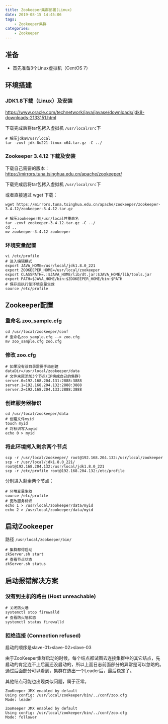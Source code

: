 ```yaml
---
title: Zookeeper集群部署(Linux)
date: 2019-08-15 14:45:06
tags: 
	- Zookeeper集群
categories:
	- Zookeeper
---
```


## 准备

- 首先准备3个Linux虚拟机（CentOS 7）

## 环境搭建

### JDK1.8下载（Linux）及安装

https://www.oracle.com/technetwork/java/javase/downloads/jdk8-downloads-2133151.html

下载完成后将tar包拷入虚拟机 `/usr/local/src`下

```shell
# 解压jdk到/usr/local
tar -zxvf jdk-8u221-linux-x64.tar.gz -C ../
```

### Zookeeper 3.4.12 下载及安装

下载自己需要的版本：https://mirrors.tuna.tsinghua.edu.cn/apache/zookeeper/  

下载完成后将tar包拷入虚拟机 `/usr/local/src`下

或者直接通过 wget 下载：
```shell
wget https://mirrors.tuna.tsinghua.edu.cn/apache/zookeeper/zookeeper-3.4.12/zookeeper-3.4.12.tar.gz
```

```shell
# 解压zookeeper到/usr/local并重命名
tar -zxvf zookeeper-3.4.12.tar.gz -C ../
cd ..
mv zookeeper-3.4.12 zookeeper
```

### 环境变量配置

```shell
vi /etc/profile
# 进入编辑模式
export JAVA_HOME=/usr/local/jdk1.8.0_221
export ZOOKEEPER_HOME=/usr/local/zookeeper
export CLASSPATH=.:$JAVA_HOME/lib/dt.jar:$JAVA_HOME/lib/tools.jar
export PATH=$JAVA_HOME/bin:$ZOOKEEPER_HOME/bin:$PATH
# 保存后执行使环境变量生效
source /etc/profile
```



<!-- more-->

## Zookeeper配置

### 重命名 zoo_sample.cfg
```shell
cd /usr/local/zookeeper/conf
# 重命名zoo_sample.cfg --> zoo.cfg
mv zoo_sample.cfg zoo.cfg
```

### 修改 zoo.cfg

```shell
# 如果没有该目录需要手动创建
dataDir=/usr/local/zookeeper/data
# 文件末尾添加3个节点(IP换成自己的集群)
server.0=192.168.204.131:2888:3888
server.1=192.168.204.132:2888:3888
server.2=192.168.204.133:2888:3888
```

### 创建服务器标识
```shell
cd /usr/local/zookeeper/data
# 创建文件myid
touch myid
# 将标识写入myid
echo 0 > myid
```

### 将此环境拷入剩余两个节点
```shell
scp -r /usr/local/zookeeper/ root@192.168.204.132:/usr/local/zookeeper
scp -r /usr/local/jdk1.8.0_221/ root@192.168.204.132:/usr/local/jdk1.8.0_221
scp -r /etc/profile root@192.168.204.132:/etc/profile
```

分别进入剩余两个节点：
```shell
# 环境变量生效
source /etc/profile
# 更改服务标识
echo 1 > /usr/local/zookeeper/data/myid
echo 2 > /usr/local/zookeeper/data/myid
```

## 启动Zookeeper

路径 `/usr/local/zookeeper/bin/`
```
# 集群都得启动
zkServer.sh start
# 查看节点状态
zkServer.sh status
```

## 启动报错解决方案

### 没有到主机的路由 (Host unreachable)
```shell
# 关闭防火墙
systemctl stop firewalld
# 查看防火墙状态
systemctl status firewalld
```

### 拒绝连接 (Connection refused)
启动的顺序是slave-01>slave-02>slave-03

由于ZooKeeper集群启动的时候，每个结点都试图去连接集群中的其它结点，先启动的肯定连不上后面还没启动的，所以上面日志前面部分的异常是可以忽略的。通过后面部分可以看到，集群在选出一个Leader后，最后稳定了。

其他结点可能也出现类似问题，属于正常。

```shell
ZooKeeper JMX enabled by default
Using config: /usr/local/zookeeper/bin/../conf/zoo.cfg
Mode: leader
```
```shell
ZooKeeper JMX enabled by default
Using config: /usr/local/zookeeper/bin/../conf/zoo.cfg
Mode: follower
```